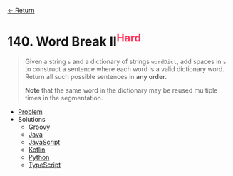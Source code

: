 [&larr; Return](https://hanggrian.github.io/grind-leetcode/)

# 140. Word Break II<sup style="color: rgb(255, 55, 95);">Hard</sup>

> Given a string `s` and a dictionary of strings `wordDict`, add spaces in `s`
  to construct a sentence where each word is a valid dictionary word. Return all
  such possible sentences in **any order.**
>
> **Note** that the same word in the dictionary may be reused multiple times in
  the segmentation.

- [Problem](https://leetcode.com/problems/word-break-ii/)
- Solutions
  - [Groovy](https://github.com/hanggrian/grind-leetcode/blob/main/groovy/src/main/groovy/problems101_200/WordBreak2.groovy)
  - [Java](https://github.com/hanggrian/grind-leetcode/blob/main/java/src/main/java/problems101_200/WordBreak2.java)
  - [JavaScript](https://github.com/hanggrian/grind-leetcode/blob/main/javascript/src/problems101_200/word-break2.js)
  - [Kotlin](https://github.com/hanggrian/grind-leetcode/blob/main/kotlin/src/main/kotlin/problems101_200/WordBreak2.kt)
  - [Python](https://github.com/hanggrian/grind-leetcode/blob/main/python/src/problems101_200/word_break2.py)
  - [TypeScript](https://github.com/hanggrian/grind-leetcode/blob/main/typescript/src/problems101_200/word-break2.ts)
